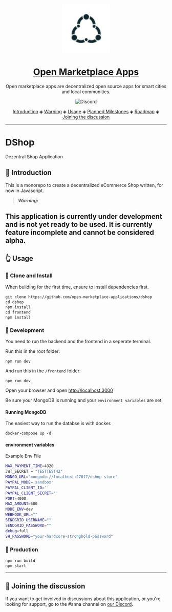 <p align="center">
  <br>
  <a href="https://openmarketplace.org/">
     <img
      alt="open marketplace apps"
      src="./logo.svg"
      width="150"
    />
  </a>
</p>

<h1 align="center"><a href="https://openmarketplace.org"> Open Marketplace Apps</a></h1>

<p align="center">Open marketplace apps are decentralized open source apps for smart cities and local communities.</p>

<p align="center">
  <a href="https://discord.gg/XDQQcJC" style="text-decoration:none;"><img src="https://img.shields.io/badge/Discord-9cf.svg?logo=discord" alt="Discord"></a>
</p>

<p align="center">
  <a href="#introduction">Introduction</a> ◈
  <a href="#warning">Warning</a> ◈
  <a href="#usage">Usage</a> ◈
  <a href="#planned-milestones">Planned Milestones</a> ◈  
  <a href="#roadmap">Roadmap</a> ◈
  <a href="#joining-the-discussion">Joining the discussion</a>
</p>

---

# DShop

Dezentral Shop Application

## 🎯 Introduction

This is a monorepo to create a decentralized eCommerce Shop written, for now in Javascript.

> **_Warning:_**

## This application is currently under development and is not yet ready to be used. It is currently feature incomplete and cannot be considered alpha.

## 👆 Usage

### 💫 Clone and Install

When building for the first time, ensure to install dependencies first.

```
git clone https://github.com/open-marketplace-applications/dshop
cd dshop
npm install
cd frontend
npm install
```

### 🌱 Development

You need to run the backend and the frontend in a seperate terminal.

Run this in the root folder:
```
npm run dev
```

And run this in the `/frontend` folder:
```
npm run dev
```

Open your browser and open [http://localhost:3000](http://localhost:3000)

Be sure your MongoDB is running and your `environment variables` are set.

#### Running MongoDB

The easiest way to run the databse is with docker.

```
docker-compose up -d
```

#### environment variables

Example Env File
```bash
MAX_PAYMENT_TIME=4320
JWT_SECRET = "TESTTEST42"
MONGO_URL="mongodb://localhost:27017/dshop-store"
PAYPAL_MODE='sandbox'
PAYPAL_CLIENT_ID=''
PAYPAL_CLIENT_SECRET=''
PORT=4000
MAX_AMOUNT=500
NODE_ENV=dev
WEBHOOK_URL=""
SENDGRID_USERNAME=""
SENDGRID_PASSWORD=""
debug=full
SH_PASSWORD="your-hardcore-stronghold-password"

```


### 🚀 Production

```
npm run build
npm start
```

---

## 💬 Joining the discussion

If you want to get involved in discussions about this application, or you're looking for support, go to the #anna channel on [our Discord](https://discord.gg/XDQQcJC).


